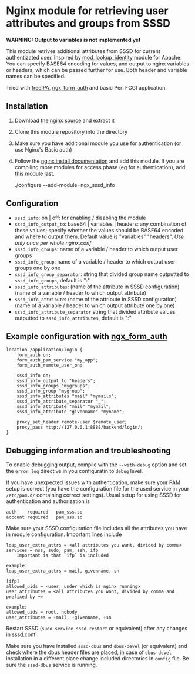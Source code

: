 Nginx module for retrieving user attributes and groups from SSSD
================================================================

**WARNING: Output to variables is not implemented yet**

This module retrives additional attributes from SSSD for current authentizated
user. Inspired by [mod_lookup_identity](https://fedorapeople.org/cgit/adelton/public_git/mod_lookup_identity.git/) module for Apache.
You can specify BASE64 encoding for values, and output to nginx variables or
headers, which can be passed further for use. Both header and variable names
can be specified.

Tried with [freeIPA](http://www.freeipa.org/page/Main_Page),
[ngx_form_auth](https://github.com/veruu/ngx_form_auth/) and basic Perl FCGI application.


Installation
------------

1. Download [the nginx source](http://www.nginx.org/en/download.html) and extract it
1. Clone this module repository into the directory
1. Make sure you have additional module you use for authentication (or use Nginx's Basic auth)
1. Follow the [nginx install documentation](http://nginx.org/en/docs/install.html) and add this module. If you are compiling more modules for access phase (eg for authentication), add this module last.

    ./configure --add-module=ngx_sssd_info


Configuration
-------------
* `sssd_info`: on | off: for enabling / disabling the module
* `sssd_info_output_to`: base64 | variables | headers: any combination of these values; specify whether the values should be BASE64 encoded and where to output them. Default value is "variables" "headers", *Use only once per whole nginx.conf*
* `sssd_info_groups`: name of a variable / header to which output user groups
* `sssd_info_group`: name of a variable / header to which output user groups one by one
* `sssd_info_group_separator`: string that divided group name outputted to `sssd_info_groups`, default is ":"
* `sssd_info_attributes`: (name of the attribute in SSSD configuration) (name of a variable / header to which output attribute)
* `sssd_info_attribute`: (name of the attribute in SSSD configuration) (name of a variable / header to which output attribute one by one)
* `sssd_info_attribute_separator` string that divided attribute values outputted to `sssd_info_attributes`, default is ":"


Example configuration with [ngx_form_auth](https://github.com/veruu/ngx_form_auth/)
------------------------------------------

    location /application/login {
        form_auth on;
        form_auth_pam_service "my_app";
        form_auth_remote_user_on;

        sssd_info on;
        sssd_info_output_to "headers";
        sssd_info_groups "mygroups";
        sssd_info_group "mygroup";
        sssd_info_attributes "mail" "mymails";
        sssd_info_attribute_separator "_";
        sssd_info_attribute "mail" "mymail";
        sssd_info_attribute "givenname" "myname";

        proxy_set_header remote-user $remote_user;
        proxy_pass http://127.0.0.1:8888/backend/login/;
    }


Debugging information and troubleshooting
-----------------------------------------

To enable debugging output, compile with the `--with-debug` option and set the
`error_log` directive in you configuratin to `debug` level.

If you have unexpected issues with authentication, make sure your PAM setup is
correct (you have the configuration file for the used service in your
`/etc/pam.d/` containing correct settings). Usual setup for using SSSD for
authentication and authorization is

    auth    required   pam_sss.so
    account required   pam_sss.so

Make sure your SSSD configuration file includes all the attributes you have in
module configuration. Important lines include

    ldap_user_extra_attrs = <all attributes you want, divided by comma>
    services = nss, sudo, pam, ssh, ifp
        Important is that `ifp` is included

    example: 
    ldap_user_extra_attrs = mail, givenname, sn

    [ifp]
    allowed_uids = <user, under which is nginx running>
    user_attributes = <all attributes you want, divided by comma and prefixed by +>

    example:
    allowed_uids = root, nobody
    user_attributes = +mail, +givenname, +sn

Restart SSSD (`sudo service sssd restart` or equivalent) after any changes in sssd.conf.

Make sure you have installed `sssd-dbus` and `dbus-devel` (or equivalent) and check
where the dbus header files are placed, in case of `dbus-devel` installation in a different
place change included directories in `config` file. Be sure the `sssd-dbus` service is running.
